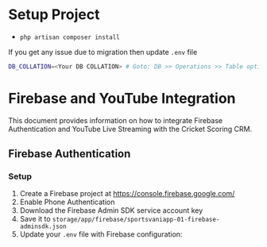 # Setup Project

- `php artisan composer install`

If you get any issue due to migration then update `.env` file

```bash
DB_COLLATION=<Your DB COLLATION> # Goto: DB >> Operations >> Table options >> Collation: Default
```

# Firebase and YouTube Integration

This document provides information on how to integrate Firebase Authentication and YouTube Live Streaming with the Cricket Scoring CRM.

## Firebase Authentication

### Setup

1. Create a Firebase project at https://console.firebase.google.com/
2. Enable Phone Authentication
3. Download the Firebase Admin SDK service account key
4. Save it to `storage/app/firebase/sportsvaniapp-01-firebase-adminsdk.json`
5. Update your `.env` file with Firebase configuration:
